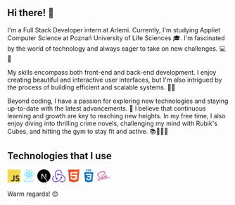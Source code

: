 ## Hi there! 👋

I'm a Full Stack Developer intern at Arlemi. Currently, I'm studying Appliet Computer Science at Poznań University of Life Sciences 🎓. I'm fascinated by the world of technology and always eager to take on new challenges. 💻💪

My skills encompass both front-end and back-end development. I enjoy creating beautiful and interactive user interfaces, but I'm also intrigued by the process of building efficient and scalable systems. 🌟🚀

Beyond coding, I have a passion for exploring new technologies and staying up-to-date with the latest advancements. 🌱 I believe that continuous learning and growth are key to reaching new heights. In my free time, I also enjoy diving into thrilling crime novels, challenging my mind with Rubik's Cubes, and hitting the gym to stay fit and active. 📚🧩🏋️‍♀️
## Technologies that I use

<div>
    <img src="https://github.com/devicons/devicon/blob/master/icons/javascript/javascript-original.svg" title="JavaScript" alt="JavaScript" width="30" height="30"/>
    <img src="https://github.com/devicons/devicon/blob/master/icons/react/react-original-wordmark.svg" title="React" alt="React" width="30" height="30"/>
    <img src="https://github.com/devicons/devicon/blob/master/icons/nextjs/nextjs-original.svg" title="Next.js" alt="Next.js" width="30" height="30"/>
    <img src="https://github.com/devicons/devicon/blob/master/icons/redux/redux-original.svg" title="Redux" alt="Redux" width="30" height="30"/>
    <img src="https://github.com/devicons/devicon/blob/master/icons/html5/html5-original.svg" title="HTML5" alt="HTML5" width="30" height="30"/>
    <img src="https://github.com/devicons/devicon/blob/master/icons/css3/css3-plain-wordmark.svg" title="CSS3" alt="CSS3" width="30" height="30"/>
    <img src="https://github.com/devicons/devicon/blob/master/icons/sass/sass-original.svg" title="Sass" alt="Sass" width="30" height="30"/>
</div>

Warm regards! 😊
